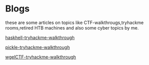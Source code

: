 # Blogs
these are some articles on topics like CTF-walkthrougs,tryhackme rooms,retired HTB machines and also some cyber topics by me.

[haskhell-tryhackme-walkthrough](https://medium.com/@gocharan98/haskhell-writeup-33ea8f5b964e)

[pickle-tryhackme-walkthrough](https://medium.com/@gocharan98/write-up-for-pickle-rick-tryhackme-6878f130cd8a)

[wgelCTF-tryhackme-walkthrough](https://medium.com/@gocharan98/wgel-ctf-tryhackme-write-up-8983116d5fb8)
